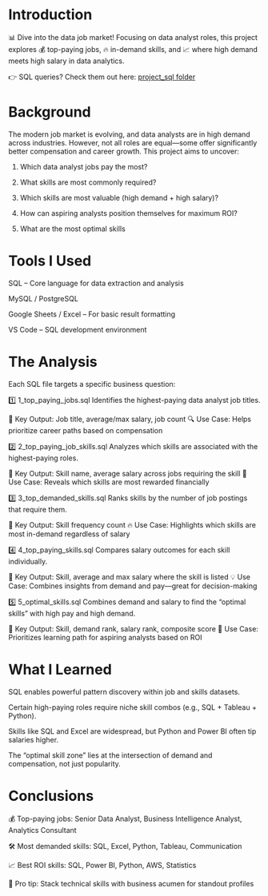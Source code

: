 # Introduction

📊 Dive into the data job market! Focusing on data analyst roles, this project explores 💰 top-paying jobs, 🔥 in-demand skills, and 📈 where high demand meets high salary in data analytics.

👉 SQL queries? Check them out here: [project_sql folder](/project_sql/)

# Background

The modern job market is evolving, and data analysts are in high demand across industries. However, not all roles are equal—some offer significantly better compensation and career growth. This project aims to uncover:

1. Which data analyst jobs pay the most?

2. What skills are most commonly required?

3. Which skills are most valuable (high demand + high salary)?

4. How can aspiring analysts position themselves for maximum ROI?

5. What are the most optimal skills

# Tools I Used

SQL – Core language for data extraction and analysis

MySQL / PostgreSQL

Google Sheets / Excel – For basic result formatting

VS Code – SQL development environment

# The Analysis

Each SQL file targets a specific business question:

1️⃣ 1_top_paying_jobs.sql
Identifies the highest-paying data analyst job titles.

📍 Key Output: Job title, average/max salary, job count
🔍 Use Case: Helps prioritize career paths based on compensation

2️⃣ 2_top_paying_job_skills.sql
Analyzes which skills are associated with the highest-paying roles.

📍 Key Output: Skill name, average salary across jobs requiring the skill
🎯 Use Case: Reveals which skills are most rewarded financially

3️⃣ 3_top_demanded_skills.sql
Ranks skills by the number of job postings that require them.

📍 Key Output: Skill frequency count
🔥 Use Case: Highlights which skills are most in-demand regardless of salary

4️⃣ 4_top_paying_skills.sql
Compares salary outcomes for each skill individually.

📍 Key Output: Skill, average and max salary where the skill is listed
💡 Use Case: Combines insights from demand and pay—great for decision-making

5️⃣ 5_optimal_skills.sql
Combines demand and salary to find the “optimal skills” with high pay and high demand.

📍 Key Output: Skill, demand rank, salary rank, composite score
🚀 Use Case: Prioritizes learning path for aspiring analysts based on ROI

# What I Learned

SQL enables powerful pattern discovery within job and skills datasets.

Certain high-paying roles require niche skill combos (e.g., SQL + Tableau + Python).

Skills like SQL and Excel are widespread, but Python and Power BI often tip salaries higher.

The “optimal skill zone” lies at the intersection of demand and compensation, not just popularity.

# Conclusions

💰 Top-paying jobs: Senior Data Analyst, Business Intelligence Analyst, Analytics Consultant

🛠️ Most demanded skills: SQL, Excel, Python, Tableau, Communication

📈 Best ROI skills: SQL, Power BI, Python, AWS, Statistics

🌟 Pro tip: Stack technical skills with business acumen for standout profiles
